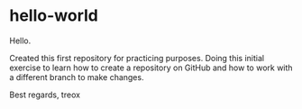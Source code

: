 # hello-world

Hello.

Created this first repository for practicing purposes. Doing this initial exercise to learn how to create a repository on GitHub and how to work with a different branch to make changes.

Best regards,
treox
